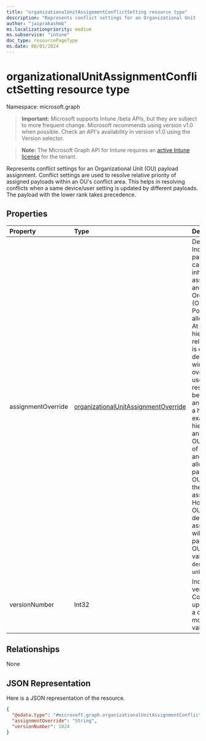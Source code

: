 ```yaml
---
title: "organizationalUnitAssignmentConflictSetting resource type"
description: "Represents conflict settings for an Organizational Unit (OU) payload assignment. Conflict settings are used to resolve relative priority of assigned payloads within an OU's conflict area. This helps in resolving conflicts when a same device/user setting is updated by different payloads. The payload with the lower rank takes precedence."
author: "jaiprakashmb"
ms.localizationpriority: medium
ms.subservice: "intune"
doc_type: resourcePageType
ms.date: 08/01/2024
---
```


# organizationalUnitAssignmentConflictSetting resource type

Namespace: microsoft.graph

> **Important:** Microsoft supports Intune /beta APIs, but they are subject to more frequent change. Microsoft recommends using version v1.0 when possible. Check an API's availability in version v1.0 using the Version selector.

> **Note:** The Microsoft Graph API for Intune requires an [active Intune license](https://go.microsoft.com/fwlink/?linkid=839381) for the tenant.

Represents conflict settings for an Organizational Unit (OU) payload assignment. Conflict settings are used to resolve relative priority of assigned payloads within an OU's conflict area. This helps in resolving conflicts when a same device/user setting is updated by different payloads. The payload with the lower rank takes precedence.

## Properties
|Property|Type|Description|
|:---|:---|:---|
|assignmentOverride|[organizationalUnitAssignmentOverride](../resources/intune-deviceconfig-organizationalunitassignmentoverride.md)|Default is allowed. Indicates if a payload assignment can override the inherited assignments from ancestors in an Organizational Unit (OU) lineage. Possible values are allowed and denied. At a particular hierarchy depth, relative rank order is evaluated first to determine the winner. The override setting is used only to resolve conflicts between ancestors and descendants in a hierarchy. For example, consider a hierarchy with OU1 and OU2, where OU1 is the parent of OU2. If both OU1 and OU2 have allowed, the payload assigned to OU2 can override the payload assigned to OU1. However, if either OU1 or OU2 has denied, the payload assigned to OU1 will override the payload assigned to OU2. Possible values are: `allowed`, `denied`, `unknown`, `unknownFutureValue`.|
|versionNumber|Int32|Indicates the version of the ConflictSetting. It is updated whenever a conflict setting is modified. Valid values 0 to 5000|

## Relationships
None

## JSON Representation
Here is a JSON representation of the resource.
<!-- {
  "blockType": "resource",
  "@odata.type": "microsoft.graph.organizationalUnitAssignmentConflictSetting"
}
-->
``` json
{
  "@odata.type": "#microsoft.graph.organizationalUnitAssignmentConflictSetting",
  "assignmentOverride": "String",
  "versionNumber": 1024
}
```
